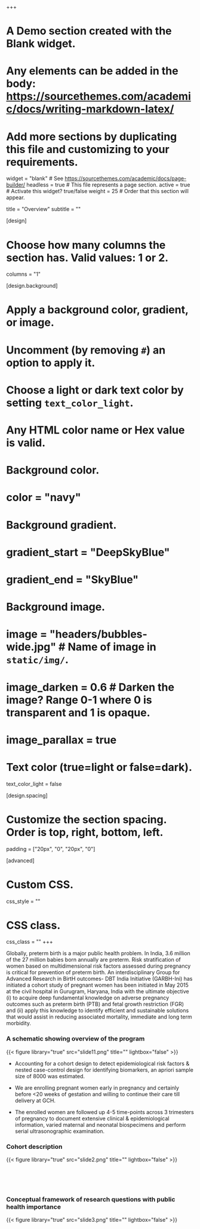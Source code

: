 +++
# A Demo section created with the Blank widget.
# Any elements can be added in the body: https://sourcethemes.com/academic/docs/writing-markdown-latex/
# Add more sections by duplicating this file and customizing to your requirements.

widget = "blank"  # See https://sourcethemes.com/academic/docs/page-builder/
headless = true  # This file represents a page section.
active = true  # Activate this widget? true/false
weight = 25  # Order that this section will appear.

title = "Overview"
subtitle = ""

[design]
  # Choose how many columns the section has. Valid values: 1 or 2.
  columns = "1"

[design.background]
  # Apply a background color, gradient, or image.
  #   Uncomment (by removing `#`) an option to apply it.
  #   Choose a light or dark text color by setting `text_color_light`.
  #   Any HTML color name or Hex value is valid.

  # Background color.
  # color = "navy"
  
  # Background gradient.
  # gradient_start = "DeepSkyBlue"
  # gradient_end = "SkyBlue"
  
  # Background image.
  # image = "headers/bubbles-wide.jpg"  # Name of image in `static/img/`.
  # image_darken = 0.6  # Darken the image? Range 0-1 where 0 is transparent and 1 is opaque.
  # image_parallax = true

  # Text color (true=light or false=dark).
  text_color_light = false

[design.spacing]
  # Customize the section spacing. Order is top, right, bottom, left.
  padding = ["20px", "0", "20px", "0"]

[advanced]
 # Custom CSS. 
 css_style = ""
 
 # CSS class.
 css_class = ""
+++

Globally, preterm birth is a major public health problem. In India, 3.6 million of the 27 million babies born annually are preterm. Risk stratification of women based on multidimensional risk factors assessed during pregnancy is critical for prevention of preterm birth. An interdisciplinary Group for Advanced Research in BirtH outcomes- DBT India Initiative (GARBH-Ini) has initiated a cohort study of pregnant women has been initiated in May 2015 at the civil hospital in Gurugram, Haryana, India with the ultimate objective (i) to acquire deep fundamental knowledge on adverse pregnancy outcomes such as preterm birth (PTB) and fetal growth restriction (FGR) and (ii) apply this knowledge to identify efficient and sustainable solutions that would assist in reducing associated mortality, immediate and long term morbidity.

### A schematic showing overview of the program
{{< figure library="true" src="slide11.png" title="" lightbox="false" >}}



* Accounting for a cohort design to detect epidemiological risk factors & nested case-control design for identifying biomarkers, an apriori sample size of 8000 was estimated.

* We are enrolling pregnant women early in pregnancy and certainly before  <20 weeks of gestation and willing to continue their care till delivery at GCH. 

* The enrolled women are followed up 4-5 time-points across 3 trimesters of pregnancy to document extensive clinical & epidemiological information, varied maternal and neonatal  biospecimens and perform serial ultrasonographic examination.

### Cohort description
{{< figure library="true" src="slide2.png" title="" lightbox="false" >}}

<br />
<br />
<br />

### Conceptual framework of research questions with public  health importance 
{{< figure library="true" src="slide3.png" title="" lightbox="false" >}}
